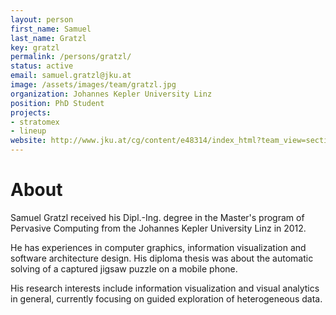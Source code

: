 ```yaml
---
layout: person
first_name: Samuel
last_name: Gratzl
key: gratzl
permalink: /persons/gratzl/
status: active
email: samuel.gratzl@jku.at
image: /assets/images/team/gratzl.jpg
organization: Johannes Kepler University Linz
position: PhD Student
projects: 
- stratomex
- lineup
website: http://www.jku.at/cg/content/e48314/index_html?team_view=section&emp=e48314/employee_groups_wiss59683/employees173094
---
```


# About

Samuel Gratzl received his Dipl.-Ing. degree in the Master's program of Pervasive Computing from the Johannes Kepler University Linz in 2012.

He has experiences in computer graphics, information visualization and software architecture design. His diploma thesis was about the automatic solving of a captured jigsaw puzzle on a mobile phone.

His research interests include information visualization and visual analytics in general, currently focusing on guided exploration of heterogeneous data.